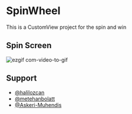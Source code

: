 # SpinWheel

This is a CustomView project for the spin and win

## Spin Screen 
![ezgif com-video-to-gif](https://github.com/srdrakcay/SpinWheel/assets/24317263/059c5d51-85dd-4129-b19a-f9daebf0b1a2)


## Support
- [@halilozcan](https://github.com/halilozcan) 
- [@metehanbolatt](https://github.com/metehanbolatt) 
- [@Askeri-Muhendis](https://github.com/Askeri-Muhendis) 


